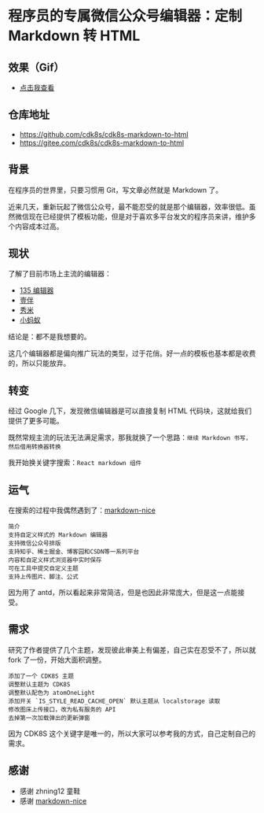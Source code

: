 # 程序员的专属微信公众号编辑器：定制 Markdown 转 HTML


## 效果（Gif）

- [点击我查看](http://img.gitnavi.com/markdown/cdk8s-markdown-to-html-demo.gif)

## 仓库地址

- <https://github.com/cdk8s/cdk8s-markdown-to-html>
- <https://gitee.com/cdk8s/cdk8s-markdown-to-html>


## 背景


在程序员的世界里，只要习惯用 Git，写文章必然就是 Markdown 了。

近来几天，重新玩起了微信公众号，最不能忍受的就是那个编辑器，效率很低。虽然微信现在已经提供了模板功能，但是对于喜欢多平台发文的程序员来讲，维护多个内容成本过高。


## 现状

了解了目前市场上主流的编辑器：

- [135 编辑器](https://www.135editor.com/)
- [壹伴](https://yiban.io/?utm=bianjiqihaoyong)
- [秀米](https://xiumi.us/#/)
- [小蚂蚁](http://www.xmyeditor.com/)


结论是：都不是我想要的。

这几个编辑器都是偏向推广玩法的类型，过于花俏。好一点的模板也基本都是收费的，所以只能放弃。

## 转变

经过 Google 几下，发现微信编辑器是可以直接复制 HTML 代码块，这就给我们提供了更多可能。

既然常规主流的玩法无法满足需求，那我就换了一个思路：`继续 Markdown 书写，然后借用转换器转换`

我开始换关键字搜索：`React markdown 组件`

## 运气

在搜索的过程中我偶然遇到了：[markdown-nice](https://github.com/zhning12/markdown-nice)

```
简介
支持自定义样式的 Markdown 编辑器
支持微信公众号排版
支持知乎、稀土掘金、博客园和CSDN等一系列平台
内容和自定义样式浏览器中实时保存
可在工具中提交自定义主题
支持上传图片、脚注、公式
```

因为用了 antd，所以看起来非常简洁，但是也因此非常庞大，但是这一点能接受。

## 需求

研究了作者提供了几个主题，发现彼此审美上有偏差，自己实在忍受不了，所以就 fork 了一份，开始大面积调整。

```
添加了一个 CDK8S 主题
调整默认主题为 CDK8S
调整默认配色为 atomOneLight
添加开关 `IS_STYLE_READ_CACHE_OPEN` 默认主题从 localstorage 读取
修改图床上传接口，改为私有服务的 API
去掉第一次加载弹出的更新弹窗
```

因为 CDK8S 这个关键字是唯一的，所以大家可以参考我的方式，自己定制自己的需求。


## 感谢

- 感谢 zhning12 童鞋
- 感谢 [markdown-nice](https://github.com/zhning12/markdown-nice)

